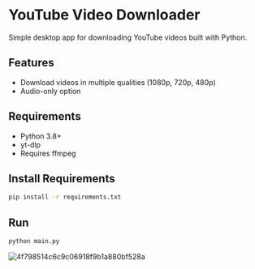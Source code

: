 # YouTube Video Downloader

Simple desktop app for downloading YouTube videos built with Python.

## Features
- Download videos in multiple qualities (1080p, 720p, 480p)
- Audio-only option

## Requirements
- Python 3.8+
- yt-dlp
- Requires ffmpeg

## Install Requirements
```bash
pip install -r requirements.txt
```

## Run
```bash
python main.py
```

 ![4f798514c6c9c06918f9b1a880bf528a](https://github.com/user-attachments/assets/544cbf02-4a71-440f-89bf-77be2f2876be)
